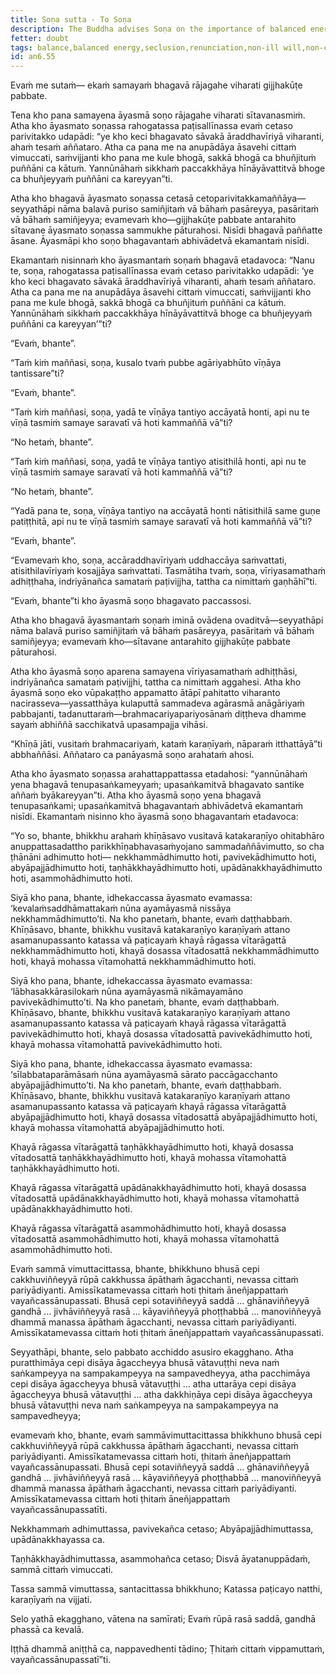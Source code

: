 ```yaml
---
title: Soṇa sutta - To Soṇa
description: The Buddha advises Soṇa on the importance of balanced energy and breaking through to a balanced state of the faculties with the example of the lute strings.
fetter: doubt
tags: balance,balanced energy,seclusion,renunciation,non-ill will,non-craving,non-clinging,non-delusion,arahant,impermanence
id: an6.55
---
```


Evaṁ me sutaṁ— ekaṁ samayaṁ bhagavā rājagahe viharati gijjhakūṭe pabbate.

Tena kho pana samayena āyasmā soṇo rājagahe viharati sītavanasmiṁ. Atha kho āyasmato soṇassa rahogatassa paṭisallīnassa evaṁ cetaso parivitakko udapādi: “ye kho keci bhagavato sāvakā āraddhavīriyā viharanti, ahaṁ tesaṁ aññataro. Atha ca pana me na anupādāya āsavehi cittaṁ vimuccati, saṁvijjanti kho pana me kule bhogā, sakkā bhogā ca bhuñjituṁ puññāni ca kātuṁ. Yannūnāhaṁ sikkhaṁ paccakkhāya hīnāyāvattitvā bhoge ca bhuñjeyyaṁ puññāni ca kareyyan”ti.

Atha kho bhagavā āyasmato soṇassa cetasā cetoparivitakkamaññāya—seyyathāpi nāma balavā puriso samiñjitaṁ vā bāhaṁ pasāreyya, pasāritaṁ vā bāhaṁ samiñjeyya; evamevaṁ kho—gijjhakūṭe pabbate antarahito sītavane āyasmato soṇassa sammukhe pāturahosi. Nisīdi bhagavā paññatte āsane. Āyasmāpi kho soṇo bhagavantaṁ abhivādetvā ekamantaṁ nisīdi.

Ekamantaṁ nisinnaṁ kho āyasmantaṁ soṇaṁ bhagavā etadavoca: “Nanu te, soṇa, rahogatassa paṭisallīnassa evaṁ cetaso parivitakko udapādi: ‘ye kho keci bhagavato sāvakā āraddhavīriyā viharanti, ahaṁ tesaṁ aññataro. Atha ca pana me na anupādāya āsavehi cittaṁ vimuccati, saṁvijjanti kho pana me kule bhogā, sakkā bhogā ca bhuñjituṁ puññāni ca kātuṁ. Yannūnāhaṁ sikkhaṁ paccakkhāya hīnāyāvattitvā bhoge ca bhuñjeyyaṁ puññāni ca kareyyan’”ti?

“Evaṁ, bhante”.

“Taṁ kiṁ maññasi, soṇa, kusalo tvaṁ pubbe agāriyabhūto vīṇāya tantissare”ti?

“Evaṁ, bhante”.

“Taṁ kiṁ maññasi, soṇa, yadā te vīṇāya tantiyo accāyatā honti, api nu te vīṇā tasmiṁ samaye saravatī vā hoti kammaññā vā”ti?

“No hetaṁ, bhante”.

“Taṁ kiṁ maññasi, soṇa, yadā te vīṇāya tantiyo atisithilā honti, api nu te vīṇā tasmiṁ samaye saravatī vā hoti kammaññā vā”ti?

“No hetaṁ, bhante”.

“Yadā pana te, soṇa, vīṇāya tantiyo na accāyatā honti nātisithilā same guṇe patiṭṭhitā, api nu te vīṇā tasmiṁ samaye saravatī vā hoti kammaññā vā”ti?

“Evaṁ, bhante”.

“Evamevaṁ kho, soṇa, accāraddhavīriyaṁ uddhaccāya saṁvattati, atisithilavīriyaṁ kosajjāya saṁvattati. Tasmātiha tvaṁ, soṇa, vīriyasamathaṁ adhiṭṭhaha, indriyānañca samataṁ paṭivijjha, tattha ca nimittaṁ gaṇhāhī”ti.

“Evaṁ, bhante”ti kho āyasmā soṇo bhagavato paccassosi.

Atha kho bhagavā āyasmantaṁ soṇaṁ iminā ovādena ovaditvā—seyyathāpi nāma balavā puriso samiñjitaṁ vā bāhaṁ pasāreyya, pasāritaṁ vā bāhaṁ samiñjeyya; evamevaṁ kho—sītavane antarahito gijjhakūṭe pabbate pāturahosi.

Atha kho āyasmā soṇo aparena samayena vīriyasamathaṁ adhiṭṭhāsi, indriyānañca samataṁ paṭivijjhi, tattha ca nimittaṁ aggahesi. Atha kho āyasmā soṇo eko vūpakaṭṭho appamatto ātāpī pahitatto viharanto nacirasseva—yassatthāya kulaputtā sammadeva agārasmā anāgāriyaṁ pabbajanti, tadanuttaraṁ—brahmacariyapariyosānaṁ diṭṭheva dhamme sayaṁ abhiññā sacchikatvā upasampajja vihāsi.

“Khīṇā jāti, vusitaṁ brahmacariyaṁ, kataṁ karaṇīyaṁ, nāparaṁ itthattāyā”ti abbhaññāsi. Aññataro ca panāyasmā soṇo arahataṁ ahosi.

Atha kho āyasmato soṇassa arahattappattassa etadahosi: “yannūnāhaṁ yena bhagavā tenupasaṅkameyyaṁ; upasaṅkamitvā bhagavato santike aññaṁ byākareyyan”ti. Atha kho āyasmā soṇo yena bhagavā tenupasaṅkami; upasaṅkamitvā bhagavantaṁ abhivādetvā ekamantaṁ nisīdi. Ekamantaṁ nisinno kho āyasmā soṇo bhagavantaṁ etadavoca:

“Yo so, bhante, bhikkhu arahaṁ khīṇāsavo vusitavā katakaraṇīyo ohitabhāro anuppattasadattho parikkhīṇabhavasaṁyojano sammadaññāvimutto, so cha ṭhānāni adhimutto hoti— nekkhammādhimutto hoti, pavivekādhimutto hoti, abyāpajjādhimutto hoti, taṇhākkhayādhimutto hoti, upādānakkhayādhimutto hoti, asammohādhimutto hoti.

Siyā kho pana, bhante, idhekaccassa āyasmato evamassa: ‘kevalaṁsaddhāmattakaṁ nūna ayamāyasmā nissāya nekkhammādhimutto’ti. Na kho panetaṁ, bhante, evaṁ daṭṭhabbaṁ. Khīṇāsavo, bhante, bhikkhu vusitavā katakaraṇīyo karaṇīyaṁ attano asamanupassanto katassa vā paṭicayaṁ khayā rāgassa vītarāgattā nekkhammādhimutto hoti, khayā dosassa vītadosattā nekkhammādhimutto hoti, khayā mohassa vītamohattā nekkhammādhimutto hoti. 

Siyā kho pana, bhante, idhekaccassa āyasmato evamassa: ‘lābhasakkārasilokaṁ nūna ayamāyasmā nikāmayamāno pavivekādhimutto’ti. Na kho panetaṁ, bhante, evaṁ daṭṭhabbaṁ. Khīṇāsavo, bhante, bhikkhu vusitavā katakaraṇīyo karaṇīyaṁ attano asamanupassanto katassa vā paṭicayaṁ khayā rāgassa vītarāgattā pavivekādhimutto hoti, khayā dosassa vītadosattā pavivekādhimutto hoti, khayā mohassa vītamohattā pavivekādhimutto hoti. 

Siyā kho pana, bhante, idhekaccassa āyasmato evamassa: ‘sīlabbataparāmāsaṁ nūna ayamāyasmā sārato paccāgacchanto abyāpajjādhimutto’ti. Na kho panetaṁ, bhante, evaṁ daṭṭhabbaṁ. Khīṇāsavo, bhante, bhikkhu vusitavā katakaraṇīyo karaṇīyaṁ attano asamanupassanto katassa vā paṭicayaṁ khayā rāgassa vītarāgattā abyāpajjādhimutto hoti, khayā dosassa vītadosattā abyāpajjādhimutto hoti, khayā mohassa vītamohattā abyāpajjādhimutto hoti. 

Khayā rāgassa vītarāgattā taṇhākkhayādhimutto hoti, khayā dosassa vītadosattā taṇhākkhayādhimutto hoti, khayā mohassa vītamohattā taṇhākkhayādhimutto hoti. 

Khayā rāgassa vītarāgattā upādānakkhayādhimutto hoti, khayā dosassa vītadosattā upādānakkhayādhimutto hoti, khayā mohassa vītamohattā upādānakkhayādhimutto hoti. 

Khayā rāgassa vītarāgattā asammohādhimutto hoti, khayā dosassa vītadosattā asammohādhimutto hoti, khayā mohassa vītamohattā asammohādhimutto hoti. 

Evaṁ sammā vimuttacittassa, bhante, bhikkhuno bhusā cepi cakkhuviññeyyā rūpā cakkhussa āpāthaṁ āgacchanti, nevassa cittaṁ pariyādiyanti. Amissīkatamevassa cittaṁ hoti ṭhitaṁ āneñjappattaṁ vayañcassānupassati. Bhusā cepi sotaviññeyyā saddā … ghānaviññeyyā gandhā … jivhāviññeyyā rasā … kāyaviññeyyā phoṭṭhabbā … manoviññeyyā dhammā manassa āpāthaṁ āgacchanti, nevassa cittaṁ pariyādiyanti. Amissīkatamevassa cittaṁ hoti ṭhitaṁ āneñjappattaṁ vayañcassānupassati.

Seyyathāpi, bhante, selo pabbato acchiddo asusiro ekagghano. Atha puratthimāya cepi disāya āgaccheyya bhusā vātavuṭṭhi neva naṁ saṅkampeyya na sampakampeyya na sampavedheyya, atha pacchimāya cepi disāya āgaccheyya bhusā vātavuṭṭhi … atha uttarāya cepi disāya āgaccheyya bhusā vātavuṭṭhi … atha dakkhiṇāya cepi disāya āgaccheyya bhusā vātavuṭṭhi neva naṁ saṅkampeyya na sampakampeyya na sampavedheyya;

evamevaṁ kho, bhante, evaṁ sammāvimuttacittassa bhikkhuno bhusā cepi cakkhuviññeyyā rūpā cakkhussa āpāthaṁ āgacchanti, nevassa cittaṁ pariyādiyanti. Amissīkatamevassa cittaṁ hoti, ṭhitaṁ āneñjappattaṁ vayañcassānupassati. Bhusā cepi sotaviññeyyā saddā … ghānaviññeyyā gandhā … jivhāviññeyyā rasā … kāyaviññeyyā phoṭṭhabbā … manoviññeyyā dhammā manassa āpāthaṁ āgacchanti, nevassa cittaṁ pariyādiyanti. Amissīkatamevassa cittaṁ hoti ṭhitaṁ āneñjappattaṁ vayañcassānupassatīti.

Nekkhammaṁ adhimuttassa,
pavivekañca cetaso;
Abyāpajjādhimuttassa,
upādānakkhayassa ca.

Taṇhākkhayādhimuttassa,
asammohañca cetaso;
Disvā āyatanuppādaṁ,
sammā cittaṁ vimuccati.

Tassa sammā vimuttassa,
santacittassa bhikkhuno;
Katassa paṭicayo natthi,
karaṇīyaṁ na vijjati.

Selo yathā ekagghano,
vātena na samīrati;
Evaṁ rūpā rasā saddā,
gandhā phassā ca kevalā.

Iṭṭhā dhammā aniṭṭhā ca,
nappavedhenti tādino;
Ṭhitaṁ cittaṁ vippamuttaṁ,
vayañcassānupassatī”ti.